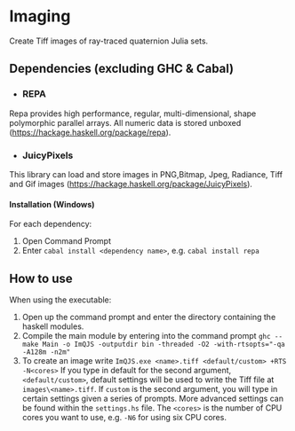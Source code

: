# Imaging
Create Tiff images of ray-traced quaternion Julia sets. 

## Dependencies (excluding GHC & Cabal) 
- ### REPA 
Repa provides high performance, regular, multi-dimensional, shape polymorphic parallel arrays. All numeric data is stored unboxed (https://hackage.haskell.org/package/repa).

- ### JuicyPixels
This library can load and store images in PNG,Bitmap, Jpeg, Radiance, Tiff and Gif images (https://hackage.haskell.org/package/JuicyPixels).

#### Installation (Windows)
For each dependency: 
1. Open Command Prompt 
2. Enter ` cabal install <dependency name> `, e.g. ` cabal install repa `

## How to use 

When using the executable:
1. Open up the command prompt and enter the directory containing the haskell modules.
2. Compile the main module by entering into the command prompt `ghc --make Main -o ImQJS -outputdir bin -threaded -O2 -with-rtsopts="-qa -A128m -n2m"` 
3. To create an image write ` ImQJS.exe <name>.tiff <default/custom> +RTS -N<cores> ` 
If you type in default for the second argument, ` <default/custom> `, default settings will be used to write the Tiff file at ` images\<name>.tiff `. If ` custom ` is the second argument, you will type in certain settings given a series of prompts. More advanced settings can be found within the ` settings.hs ` file. The ` <cores> ` is the number of CPU cores you want to use, e.g. ` -N6 ` for using six CPU cores. 
